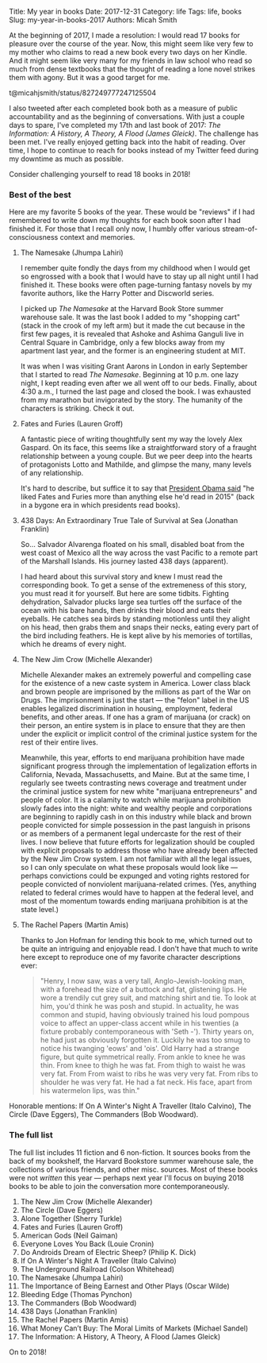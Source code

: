 Title: My year in books
Date: 2017-12-31
Category: life
Tags: life, books
Slug: my-year-in-books-2017
Authors: Micah Smith

At the beginning of 2017, I made a resolution: I would read 17 books for pleasure over the
course of the year. Now, this might seem like very few to my mother who claims to read a new
book every two days on her Kindle. And it might seem like very many for my friends in law school
who read so much from dense textbooks that the thought of reading a lone novel
strikes them with agony. But it was a good target for me.

t@micahjsmith/status/827249777247125504

I also tweeted after each completed book both as a measure of public accountability and as
the beginning of conversations. With just a couple days to spare, I've completed my 17th and
last book of 2017: *The Information: A History, A Theory, A Flood (James Gleick)*. The
challenge has been met. I've really enjoyed getting back into the habit of reading. Over
time, I hope to continue to reach for books instead of my Twitter feed during my downtime as
much as possible.

Consider challenging yourself to read 18 books in 2018!

### Best of the best

Here are my favorite 5 books of the year. These would be "reviews" if I had remembered to write
down my thoughts for each book soon after I had finished it. For those that I recall only
now, I humbly offer various stream-of-consciousness context and memories.

1. The Namesake (Jhumpa Lahiri)

    I remember quite fondly the days from my childhood when I would get so engrossed with a
    book that I would have to stay up all night until I had finished it. These books were
    often page-turning fantasy novels by my favorite authors, like the Harry Potter and
    Discworld series.

    I picked up *The Namesake* at the Harvard Book Store summer warehouse sale. It was the
    last book I added to my "shopping cart" (stack in the crook of my left arm) but it made
    the cut because in the first few pages, it is revealed that Ashoke and Ashima Ganguli
    live in Central Square in Cambridge, only a few blocks away from my apartment last year,
    and the former is an engineering student at MIT.

    It was when I was visiting Grant Aarons in London in early September that I
    started to read *The Namesake*. Beginning at 10 p.m. one lazy night, I kept reading even after we
    all went off to our beds.  Finally, about 4:30 a.m., I turned the last page and closed
    the book. I was exhausted from my marathon but invigorated by the story. The humanity of
    the characters is striking. Check it out.

2. Fates and Furies (Lauren Groff)

    A fantastic piece of writing thoughtfully sent my way the lovely Alex Gaspard. On
    its face, this
    seems like a straightforward story of a fraught relationship between a young couple. But
    we peer deep into the hearts of protagonists Lotto and Mathilde, and glimpse the many,
    many levels of any relationship.

    It's hard to describe, but suffice it to say that [President Obama said](https://www.theguardian.com/books/2015/dec/24/why-the-fates-and-furies-this-years-most-talked-about-novel)
    "he liked Fates and Furies more than anything else he'd read in 2015" (back in a bygone
    era in which presidents read books).

3. 438 Days: An Extraordinary True Tale of Survival at Sea (Jonathan Franklin)

    So... Salvador Alvarenga floated on his small, disabled boat from the west coast of
    Mexico all the way across the vast Pacific to a remote part of the Marshall Islands. His
    journey lasted 438 days (apparent).

    I had heard about this survival story and knew I must read the corresponding book. To
    get a sense of the extremeness of this story, you must read it for yourself. But here
    are some tidbits. Fighting dehydration, Salvador plucks large sea turtles off the
    surface of the ocean with his bare hands, then drinks their blood and eats their
    eyeballs. He catches sea birds by standing motionless until they alight on his head,
    then grabs them and snaps their necks, eating every part of the bird including feathers.
    He is kept alive by his memories of tortillas, which he dreams of every night.

4. The New Jim Crow (Michelle Alexander)

    Michelle Alexander makes an extremely powerful and compelling case for the existence of
    a new caste system in America. Lower class black and brown people are imprisoned by the
    millions as part of the War on Drugs. The imprisonment is just the start — the "felon"
    label in the US enables legalized discrimination in housing, employment, federal
    benefits, and other areas. If one has a gram of marijuana (or crack) on their person, an
    entire system is in place to ensure that they are then under the explicit or implicit
    control of the criminal justice system for the rest of their entire lives.

    Meanwhile, this year, efforts to end marijuana prohibition have made significant
    progress through the implementation of legalization efforts in California, Nevada,
    Massachusetts, and Maine. But at the same time, I regularly see tweets contrasting news
    coverage and treatment under the criminal justice system for new white "marijuana
    entrepreneurs" and people of color. It is a calamity to watch while marijuana prohibition
    slowly fades into the night: white and wealthy people and corporations are beginning to
    rapidly cash in on this industry while black and brown people convicted for simple possession
    in the past languish in prisons or as members of a permanent legal undercaste for the
    rest of their lives. I now believe that future efforts for legalization should be coupled
    with explicit proposals to address those who have already been affected by the New Jim Crow
    system. I am not familiar with all the legal issues, so I can only
    speculate on what these proposals would look like — perhaps convictions could be
    expunged and voting rights restored for people convicted of nonviolent marijuana-related
    crimes. (Yes, anything related to federal crimes would have to happen at the federal
    level, and most of the momentum towards ending marijuana prohibition is at the state level.)

5. The Rachel Papers (Martin Amis)

    Thanks to Jon Hofman for lending this book to me, which turned out to be quite an
    intriguing and enjoyable read. I don't have that much to write here except to reproduce
    one of my favorite character descriptions ever:

    > "Henry, I now saw, was a very tall, Anglo-Jewish-looking man, with a forehead the size
    > of a buttock and fat, glistening lips. He wore a trendily cut grey suit, and matching
    > shirt and tie. To look at him, you'd think he was posh and stupid. In actuality, he
    > was common and stupid, having obviously trained his loud pompous voice to affect an
    > upper-class accent while in his twenties (a fixture probably contemporaneous with
    > 'Seth -'). Thirty years on, he had just as obviously forgotten it. Luckily he was too
    > smug to notice his twanging 'eows' and 'ois'. Old Harry had a strange figure, but
    > quite symmetrical really. From ankle to knee he was thin. From knee to thigh he was
    > fat.  From thigh to waist he was very fat. From From waist to ribs he was very very
    > fat. From ribs to shoulder he was very fat. He had a fat neck. His face, apart from
    > his watermelon lips, was thin."

Honorable mentions: If On A Winter's Night A Traveller (Italo Calvino), The Circle (Dave
Eggers), The Commanders (Bob Woodward).

### The full list

The full list includes 11 fiction and 6 non-fiction. It sources books from the back of my
bookshelf, the Harvard Bookstore summer warehouse sale, the collections of various friends,
and other misc. sources. Most of these books were not *written* this year — perhaps next
year I'll focus on buying 2018 books to be able to join the conversation more
contemporaneously.

1. The New Jim Crow (Michelle Alexander)
2. The Circle (Dave Eggers)
3. Alone Together (Sherry Turkle)
4. Fates and Furies (Lauren Groff)
5. American Gods (Neil Gaiman)
6. Everyone Loves You Back (Louie Cronin)
7. Do Androids Dream of Electric Sheep? (Philip K. Dick)
8. If On A Winter's Night A Traveller (Italo Calvino)
9. The Underground Railroad (Colson Whitehead)
10. The Namesake (Jhumpa Lahiri)
11. The Importance of Being Earnest and Other Plays (Oscar Wilde)
12. Bleeding Edge (Thomas Pynchon)
13. The Commanders (Bob Woodward)
14. 438 Days (Jonathan Franklin)
15. The Rachel Papers (Martin Amis)
16. What Money Can’t Buy: The Moral Limits of Markets (Michael Sandel)
17. The Information: A History, A Theory, A Flood (James Gleick)

On to 2018!
